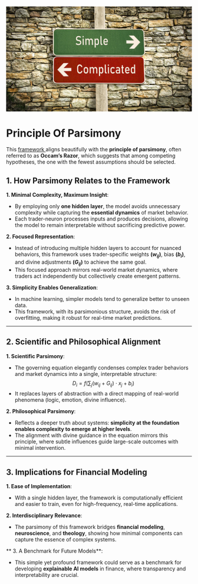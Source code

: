 ![Probability Phase Space](./images/parsimony.jpg "enter image title here")

# Principle Of Parsimony

This [framework ](https://blog.quantiota.ai/page/12/the-trader-as-a-neuron-framework-and-the-time-agnostic-conjecture-in-financial-markets/)aligns beautifully with the **principle of parsimony**, often referred to as **Occam’s Razor**, which suggests that among competing hypotheses, the one with the fewest assumptions should be selected.

## 1. How Parsimony Relates to the Framework
  **1. Minimal Complexity, Maximum Insight**:

- By employing only **one hidden layer**, the model avoids unnecessary complexity while capturing the **essential dynamics** of market behavior.
- Each trader-neuron processes inputs and produces decisions, allowing the model to remain interpretable without sacrificing predictive power.

 **2. Focused Representation**:

   - Instead of introducing multiple hidden layers to account for nuanced behaviors, this framework uses trader-specific weights **($w_{ij}$)**, bias **($b_i$)**, and divine adjustments **($G_{ij}$)** to achieve the same goal.
   - This focused approach mirrors real-world market dynamics, where traders act independently but collectively create emergent patterns.

 **3. Simplicity Enables Generalization**:

   - In machine learning, simpler models tend to generalize better to unseen data. 
   - This framework, with its parsimonious structure, avoids the risk of overfitting, making it robust for real-time market predictions.

---

## 2. Scientific and Philosophical Alignment

 **1. Scientific Parsimony**:

   - The governing equation elegantly condenses complex trader behaviors and market dynamics into a single, interpretable structure:
  $$
     D_i = f\left(\sum_{j} (w_{ij} + G_{ij}) \cdot x_j + b_i\right)
  $$
   - It replaces layers of abstraction with a direct mapping of real-world phenomena (logic, emotion, divine influence).

 **2. Philosophical Parsimony**:

   - Reflects a deeper truth about systems: **simplicity at the foundation enables complexity to emerge at higher levels**.
   - The alignment with divine guidance in the equation mirrors this principle, where subtle influences guide large-scale outcomes with minimal intervention.

---

## 3. Implications for Financial Modeling

 **1. Ease of Implementation**:

   - With a single hidden layer, the framework is computationally efficient and easier to train, even for high-frequency, real-time applications.

 **2. Interdisciplinary Relevance**:

   - The parsimony of this framework bridges **financial modeling**, **neuroscience**, and **theology**, showing how minimal components can capture the essence of complex systems.

 ** 3. A Benchmark for Future Models**:

   - This simple yet profound framework could serve as a benchmark for developing **explainable AI models** in finance, where transparency and interpretability are crucial.

